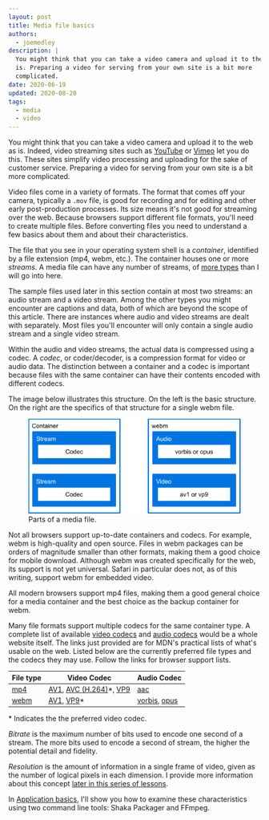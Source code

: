 ```yaml
---
layout: post
title: Media file basics
authors:
  - joemedley
description: |
  You might think that you can take a video camera and upload it to the web as
  is. Preparing a video for serving from your own site is a bit more
  complicated.
date: 2020-06-19
updated: 2020-08-20
tags:
  - media
  - video
---
```


You might think that you can take a video camera and upload it to the web as is.
Indeed, video streaming sites such as [YouTube](https://www.youtube.com/) or
[Vimeo](https://vimeo.com/) let you do this. These sites simplify video
processing and uploading for the sake of customer service. Preparing a video for
serving from your own site is a bit more complicated.

Video files come in a variety of formats. The format that comes off your camera,
typically a `.mov` file, is good for recording and for editing and other early
post-production processes. Its size means it's not good for streaming over the
web. Because browsers support different file formats, you'll need to create
multiple files. Before converting files you need to understand a few basics
about them and about their characteristics.

The file that you see in your operating system shell is a _container_,
identified by a file extension (mp4, webm, etc.). The container houses one or
more _streams_. A media file can have any number of streams, of [more
types](https://developer.mozilla.org/en-US/docs/Web/Media/Formats) than I will
go into here.

The sample files used later in this section contain at most two streams: an
audio stream and a video stream. Among the other types you might encounter are
captions and data, both of which are beyond the scope of this article. There are
instances where audio and video streams are dealt with separately. Most files
you'll encounter will only contain a single audio stream and a single video
stream.

Within the audio and video streams, the actual data is compressed using a codec.
A _codec_, or coder/decoder, is a compression format for video or audio data. The
distinction between a container and a codec is important because files with the
same container can have their contents encoded with different codecs.

The image below illustrates this structure. On the left is the basic structure.
On the right are the specifics of that structure for a single webm file.

<figure class="w-figure  w-figure--inline-right">
  <img src="./media-container-onion.png" alt="Comparing media file structure with a hypothetical media file.">
  <figcaption class="w-figcaption">Parts of a media file.</figcaption>
</figure>

Not all browsers support up-to-date containers and codecs. For example, webm is
high-quality and open source. Files in webm packages can be orders of magnitude
smaller than other formats, making them a good choice for mobile download.
Although webm was created specifically for the web, its support is not yet
universal. Safari in particular does not, as of this writing, support webm for
embedded video.

All modern browsers support mp4 files, making them a good general choice for a
media container and the best choice as the backup container for webm.

Many file formats support multiple codecs for the same container type. A
complete list of available [video
codecs](https://developer.mozilla.org/en-US/docs/Web/Media/Formats/Video_codecs)
and [audio
codecs](ttps://developer.mozilla.org/en-US/docs/Web/Media/Formats/Audio_codecs)
would be a whole website itself. The links just provided are for MDN's practical
lists of what's usable on the web. Listed below are the currently preferred file
types and the codecs they may use. Follow the links for browser support lists.

| File type | Video Codec | Audio Codec |
| ---- | ----- | ---- |
| [mp4](https://caniuse.com/#search=mp4)  | [AV1](https://developer.mozilla.org/en-US/docs/Web/Media/Formats/Video_codecs#AV1), [AVC (H.264)](https://developer.mozilla.org/en-US/docs/Web/Media/Formats/Video_codecs#AVC_H.264)*, [VP9](https://developer.mozilla.org/en-US/docs/Web/Media/Formats/Video_codecs#VP9) | [aac](https://developer.mozilla.org/en-US/docs/Web/Media/Formats/Audio_codecs#AAC) |
| [webm](https://caniuse.com/#feat=webm) | [AV1](https://developer.mozilla.org/en-US/docs/Web/Media/Formats/Video_codecs#AV1), [VP9](https://developer.mozilla.org/en-US/docs/Web/Media/Formats/Video_codecs#VP9)* | [vorbis](https://developer.mozilla.org/en-US/docs/Web/Media/Formats/Audio_codecs#Vorbis), [opus](https://developer.mozilla.org/en-US/docs/Web/Media/Formats/Audio_codecs#Opus) |
&#42; Indicates the the preferred video codec.

_Bitrate_ is the maximum number of bits used to encode one second of a stream.
The more bits used to encode a second of stream, the higher the potential
detail and fidelity.

_Resolution_ is the amount of information in a single frame of video, given as
the number of logical pixels in each dimension. I provide more information about this concept [later in this series of lessons](../resolution).

In [Application basics](../application-basics/), I'll show you how to examine
these characteristics using two command line tools: Shaka Packager and FFmpeg.

